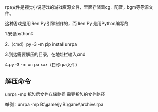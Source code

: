 rpa文件是视觉小说游戏的游戏资源文件，里面存储着cg，配音，bgm等等源文件。

这种游戏是用 Ren'Py 引擎制作的，而 Ren'Py 是用Python编写的


1.安装python3

2.（cmd）py -3 -m pip install unrpa

3.到达需要解压的目录，在地址栏输入cmd

4.py -3 -m unrpa xxx（目标rpa文件）

## 解压命令 ##

unrpa -mp 拆包后文件存储路径 需要拆包的文件路径

举例：unrpa -mp B:\game\jy B:\game\archive.rpa